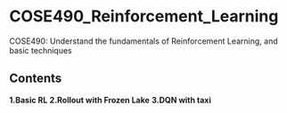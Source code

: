 # COSE490_Reinforcement_Learning
COSE490: Understand the fundamentals of Reinforcement Learning, and basic techniques

## Contents
**1.Basic RL**
**2.Rollout with Frozen Lake**
**3.DQN with taxi**